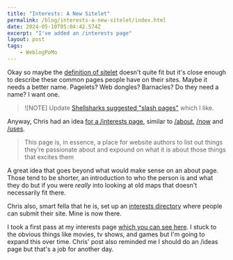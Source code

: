 ```yaml
---
title: "Interests: A New Sitelet"
permalink: /blog/interests-a-new-sitelet/index.html
date: 2024-05-10T05:04:42.574Z
excerpt: "I've added an /interests page"
layout: post
tags:
    - WeblogPoMo
---
```


Okay so maybe the [definition of sitelet](https://en.wiktionary.org/wiki/sitelet#English) doesn't quite fit but it's close enough to describe these common pages people have on their sites. Maybe it needs a better name. Pagelets? Web dongles? Barnacles? Do they need a name? I want one.

> ![NOTE] Update
> [Shellsharks suggested "slash pages"](https://shellsharks.social/@shellsharks/112416323777089561) which I like.

Anyway, Chris had an idea [for a /interests page](https://chrisburnell.com/note/slash-interests/), similar to [/about](/about), [/now](/now) and [/uses](/uses).

> This page is, in essence, a place for website authors to list out things they’re passionate about and expound on what it is about those things that excites them

A great idea that goes beyond what would make sense on an about page. Those tend to be shorter, an introduction to who the person is and what they do but if you were _really_ into looking at old maps that doesn't necessarily fit there.

Chris also, smart fella that he is, set up an [interests directory](https://chrisburnell.github.io/interests-directory/) where people can submit their site. Mine is now there.

I took a first pass at my interests page [which you can see here](/interests). I stuck to the obvious things like movies, tv shows, and games but I'm going to expand this over time. Chris' post also reminded me I should do an /ideas page but that's a job for another day.
